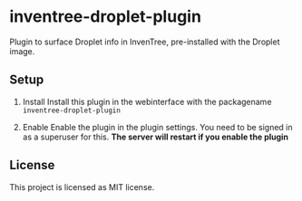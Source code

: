 # inventree-droplet-plugin

Plugin to surface Droplet info in InvenTree, pre-installed with the Droplet image.

## Setup

1. Install
Install this plugin in the webinterface with the packagename `inventree-droplet-plugin`

2. Enable
Enable the plugin in the plugin settings. You need to be signed in as a superuser for this.
**The server will restart if you enable the plugin**

## License
This project is licensed as MIT license.
